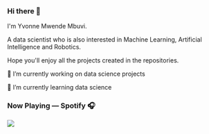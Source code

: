 ### Hi there 👋
I'm Yvonne Mwende Mbuvi.

A data scientist who is also interested in Machine Learning, Artificial Intelligence and Robotics.

Hope you'll enjoy all the projects created in the repositories.

🔭 I’m currently working on data science projects

🌱 I’m currently learning data science
### Now Playing — Spotify 🎧
<p>
<a href=”https://spotify-github-profile.vercel.app/api/view.svg?uid=0dyt0z4xdnug7teutmvub5la8&redirect=true">
<img src= "https://spotify-github-profile.vercel.app/api/view?uid=0dyt0z4xdnug7teutmvub5la8&cover_image=true&theme=default"/>
</a>
</p>

